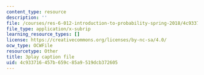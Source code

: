 ```yaml
---
content_type: resource
description: ''
file: /courses/res-6-012-introduction-to-probability-spring-2018/4c933716457b659c85a9519dcb372605_f_BHF-OYwr4.srt
file_type: application/x-subrip
learning_resource_types: []
license: https://creativecommons.org/licenses/by-nc-sa/4.0/
ocw_type: OCWFile
resourcetype: Other
title: 3play caption file
uid: 4c933716-457b-659c-85a9-519dcb372605
---
```

